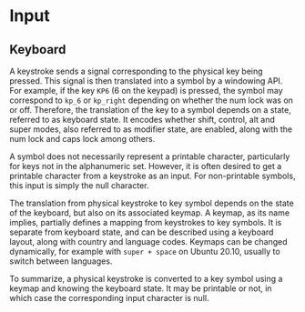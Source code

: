 # Input

## Keyboard

A keystroke sends a signal corresponding to the physical key being pressed. This signal is then translated into a symbol by a windowing API. For example, if the key `KP6` (6 on the keypad) is pressed, the symbol may correspond to `kp_6` or `kp_right` depending on whether the num lock was on or off. Therefore, the translation of the key to a symbol depends on a state, referred to as keyboard state. It encodes whether shift, control, alt and super modes, also referred to as modifier state, are enabled, along with the num lock and caps lock among others.

A symbol does not necessarily represent a printable character, particularly for keys not in the alphanumeric set. However, it is often desired to get a printable character from a keystroke as an input. For non-printable symbols, this input is simply the null character.

The translation from physical keystroke to key symbol depends on the state of the keyboard, but also on its associated keymap. A keymap, as its name implies, partially defines a mapping from keystrokes to key symbols. It is separate from keyboard state, and can be described using a keyboard layout, along with country and language codes. Keymaps can be changed dynamically, for example with `super + space` on Ubuntu 20.10, usually to switch between languages.

To summarize, a physical keystroke is converted to a key symbol using a keymap and knowing the keyboard state. It may be printable or not, in which case the corresponding input character is null.
